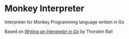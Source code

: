 # Monkey Interpreter
Interpreter for Monkey Programming language written in Go

Based on [*Writing an Interpreter in Go*](https://interpreterbook.com/) by Thorsten Ball
